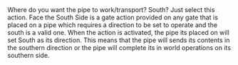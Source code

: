 <lore>
Where do you want the pipe to work/transport? South? Just select this action.
</lore>
<no_lore>
Face the South Side is a gate action provided on any gate that is placed on a pipe which requires a direction to be set to operate and the south is a valid one.
</no_lore>

<chapter name="Setting the Direction"/>
When the action is activated, the pipe its placed on will set South as its direction.
This means that the pipe will sends its contents in the southern direction or the pipe will complete its in world operations on its southern side.